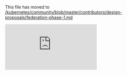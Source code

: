 This file has moved to [/kubernetes/community/blob/master/contributors/design-proposals/federation-phase-1.md](https://github.com/kubernetes/community/blob/master/contributors/design-proposals/federation-phase-1.md)


<!-- BEGIN MUNGE: GENERATED_ANALYTICS -->
[![Analytics](https://kubernetes-site.appspot.com/UA-36037335-10/GitHub/docs/design/federation-phase-1.md?pixel)]()
<!-- END MUNGE: GENERATED_ANALYTICS -->

